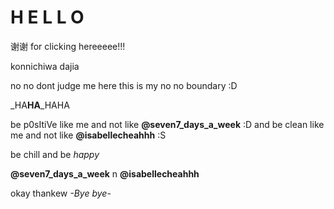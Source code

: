 # H E L L O
谢谢 for clicking hereeeee!!!

konnichiwa dajia 

no no dont judge me here this is my no no boundary :D 

_HA**HA**_HAHA 

be p0sItiVe like me and not like **@seven7_days_a_week** :D and be clean like me and not like **@isabellecheahhh** :S 

be chill and be _happy_

**@seven7_days_a_week** n **@isabellecheahhh**

okay thankew _-Bye bye-_
